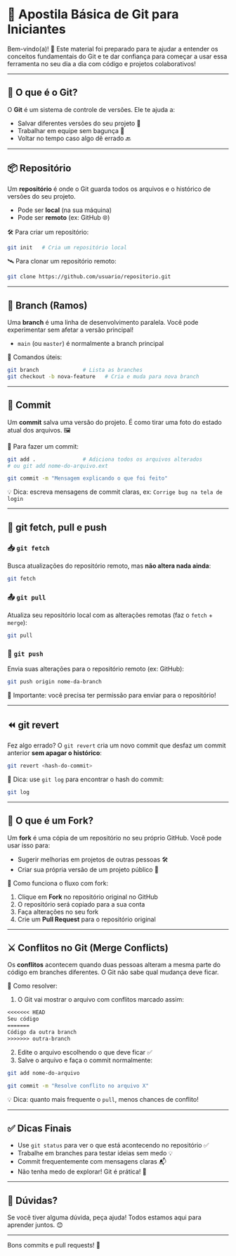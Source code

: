 # 📘 Apostila Básica de Git para Iniciantes

Bem-vindo(a)! 👋 Este material foi preparado para te ajudar a entender os conceitos fundamentais do Git e te dar confiança para começar a usar essa ferramenta no seu dia a dia com código e projetos colaborativos!

---

## 🧠 O que é o Git?

O **Git** é um sistema de controle de versões. Ele te ajuda a:

- Salvar diferentes versões do seu projeto 📁
- Trabalhar em equipe sem bagunça 👥
- Voltar no tempo caso algo dê errado 🔙

---

## 📦 Repositório

Um **repositório** é onde o Git guarda todos os arquivos e o histórico de versões do seu projeto.

- Pode ser **local** (na sua máquina)
- Pode ser **remoto** (ex: GitHub 🌐)

🛠 Para criar um repositório:
```bash
git init   # Cria um repositório local
```

🛰 Para clonar um repositório remoto:
```bash
git clone https://github.com/usuario/repositorio.git
```

---

## 🌿 Branch (Ramos)

Uma **branch** é uma linha de desenvolvimento paralela. Você pode experimentar sem afetar a versão principal!

- `main` (ou `master`) é normalmente a branch principal

📌 Comandos úteis:
```bash
git branch              # Lista as branches
git checkout -b nova-feature   # Cria e muda para nova branch
```

---

## 💾 Commit

Um **commit** salva uma versão do projeto. É como tirar uma foto do estado atual dos arquivos. 🖼️

📌 Para fazer um commit:
```bash
git add .               # Adiciona todos os arquivos alterados
# ou git add nome-do-arquivo.ext

git commit -m "Mensagem explicando o que foi feito"
```

💡 Dica: escreva mensagens de commit claras, ex: `Corrige bug na tela de login`

---

## 🔄 git fetch, pull e push

### 📥 `git fetch`

Busca atualizações do repositório remoto, mas **não altera nada ainda**:
```bash
git fetch
```

### 📤 `git pull`

Atualiza seu repositório local com as alterações remotas (faz o `fetch` + `merge`):
```bash
git pull
```

### 🚀 `git push`

Envia suas alterações para o repositório remoto (ex: GitHub):
```bash
git push origin nome-da-branch
```

🔐 Importante: você precisa ter permissão para enviar para o repositório!

---

## ⏪ git revert

Fez algo errado? O `git revert` cria um novo commit que desfaz um commit anterior **sem apagar o histórico**:

```bash
git revert <hash-do-commit>
```

📝 Dica: use `git log` para encontrar o hash do commit:
```bash
git log
```

---

## 🍴 O que é um Fork?

Um **fork** é uma cópia de um repositório no seu próprio GitHub. Você pode usar isso para:

- Sugerir melhorias em projetos de outras pessoas 🛠️
- Criar sua própria versão de um projeto público 📂

🔗 Como funciona o fluxo com fork:

1. Clique em **Fork** no repositório original no GitHub
2. O repositório será copiado para a sua conta
3. Faça alterações no seu fork
4. Crie um **Pull Request** para o repositório original

---

## ⚔️ Conflitos no Git (Merge Conflicts)

Os **conflitos** acontecem quando duas pessoas alteram a mesma parte do código em branches diferentes. O Git não sabe qual mudança deve ficar.

🧯 Como resolver:

1. O Git vai mostrar o arquivo com conflitos marcado assim:
```txt
<<<<<<< HEAD
Seu código
=======
Código da outra branch
>>>>>>> outra-branch
```

2. Edite o arquivo escolhendo o que deve ficar ✅
3. Salve o arquivo e faça o commit normalmente:
```bash
git add nome-do-arquivo

git commit -m "Resolve conflito no arquivo X"
```

💡 Dica: quanto mais frequente o `pull`, menos chances de conflito!

---

## ✅ Dicas Finais

- Use `git status` para ver o que está acontecendo no repositório ✅
- Trabalhe em branches para testar ideias sem medo 💡
- Commit frequentemente com mensagens claras 📬
- Não tenha medo de explorar! Git é prática! 💪

---

## 💬 Dúvidas?
Se você tiver alguma dúvida, peça ajuda! Todos estamos aqui para aprender juntos. 😊

---

Bons commits e pull requests! 🚀

